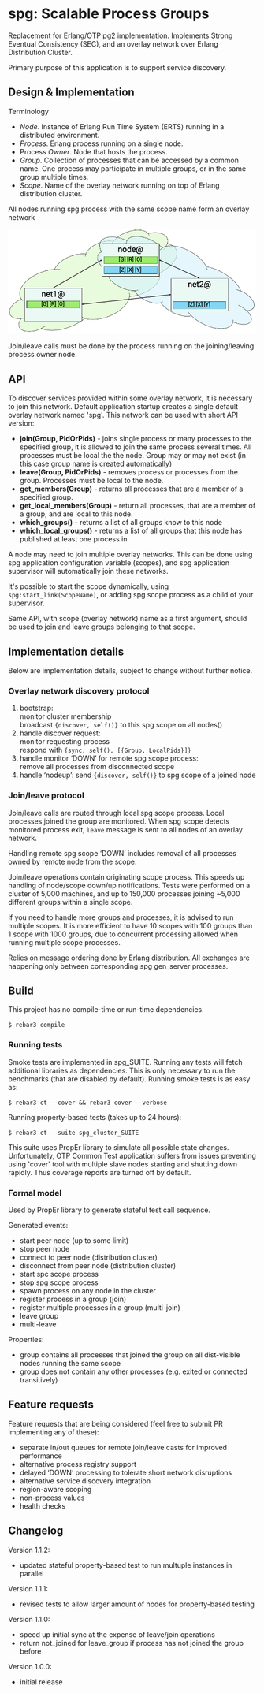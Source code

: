 spg: Scalable Process Groups
=====

Replacement for Erlang/OTP pg2 implementation. Implements Strong Eventual 
Consistency (SEC), and an overlay network over Erlang Distribution Cluster.

Primary purpose of this application is to support service discovery.

## Design & Implementation
Terminology
* *Node*. Instance of Erlang Run Time System (ERTS) running in a distributed
environment.
* *Process*. Erlang process running on a single node.
* Process *Owner*. Node that hosts the process.
* *Group*. Collection of processes that can be accessed by a common name. One
process may participate in multiple groups, or in the same group multiple
times.
* *Scope*. Name of the overlay network running on top of Erlang distribution
cluster.

All nodes running spg process with the same scope name form an overlay network

![Preview1](./doc/spg-overlay-network.png)


Join/leave calls must be done by the process running on the joining/leaving
process owner node.

## API

To discover services provided within some overlay network, it is necessary to
join this network. Default application startup creates a single default overlay
network named 'spg'. This network can be used with short API version:

 * **join(Group, PidOrPids)** - joins single process or many processes to the specified group, it is allowed to
 join the same process several times. All processes must be local the the node. Group may or may not
 exist (in this case group name is created automatically)
 * **leave(Group, PidOrPids)** - removes process or processes from the group. Processes must be local to the node.
 * **get_members(Group)** - returns all processes that are a member of a specified group.
 * **get_local_members(Group)** - return all processes, that are a member of a group, and are local to this node.
 * **which_groups()** - returns a list of all groups know to this node
 * **which_local_groups()** - returns a list of all groups that this node has published at least one process in

A node may need to join multiple overlay networks. This can be done using
spg application configuration variable (scopes), and spg application supervisor
will automatically join these networks.

It's possible to start the scope dynamically, using ```spg:start_link(ScopeName)```,
or adding spg scope process as a child of your supervisor.

Same API, with scope (overlay network) name as a first argument, should be used to join and leave groups
belonging to that scope.

## Implementation details
Below are implementation details, subject to change without further notice.

### Overlay network discovery protocol

1. bootstrap:  
   monitor cluster membership  
   broadcast ```{discover, self()}``` to this spg scope on all nodes()
2. handle discover request:  
   monitor requesting process  
   respond with ```{sync, self(), [{Group, LocalPids}]}```
3. handle monitor ‘DOWN’ for remote spg scope process:  
   remove all processes from disconnected scope
4. handle ‘nodeup’: send ```{discover, self()}``` to spg scope of a joined node

### Join/leave protocol

Join/leave calls are routed through local spg scope process.
Local processes joined the group are monitored. When spg scope detects
monitored process exit, ```leave``` message is sent to all nodes of an
overlay network.

Handling remote spg scope ‘DOWN’ includes removal of all processes 
owned by remote node from the scope.

Join/leave operations contain originating scope process. This speeds up
handling of node/scope down/up notifications. Tests were performed on a
cluster of 5,000 machines, and up to 150,000 processes joining ~5,000 different groups
within a single scope.

If you need to handle more groups and processes, it is advised to run multiple
scopes. It is more efficient to have 10 scopes with 100 groups than 1 scope with
1000 groups, due to concurrent processing allowed when running multiple scope processes.

Relies on message ordering done by Erlang distribution. All exchanges are happening only between
corresponding spg gen_server processes.


## Build
This project has no compile-time or run-time dependencies.

    $ rebar3 compile

### Running tests
Smoke tests are implemented in spg_SUITE.
Running any tests will fetch additional libraries as dependencies. This is only
necessary to run the benchmarks (that are disabled by default). Running smoke
tests is as easy as:
    
    $ rebar3 ct --cover && rebar3 cover --verbose

Running property-based tests (takes up to 24 hours):

    $ rebar3 ct --suite spg_cluster_SUITE

This suite uses PropEr library to simulate all possible state changes. 
Unfortunately, OTP Common Test application suffers from issues preventing
using 'cover' tool with multiple slave nodes starting and shutting down 
rapidly. Thus coverage reports are turned off by default.


### Formal model
Used by PropEr library to generate stateful test call sequence.

Generated events:
 * start peer node (up to some limit)
 * stop peer node
 * connect to peer node (distribution cluster)
 * disconnect from peer node (distribution cluster)
 * start spc scope process
 * stop spg scope process
 * spawn process on any node in the cluster
 * register process in a group (join)
 * register multiple processes in a group (multi-join)
 * leave group
 * multi-leave
 
Properties:
 * group contains all processes that joined the group on all dist-visible nodes running the same scope
 * group does not contain any other processes (e.g. exited or connected transitively)

## Feature requests
Feature requests that are being considered (feel free to submit PR implementing any of these):
 * separate in/out queues for remote join/leave casts for improved performance
 * alternative process registry support
 * delayed ‘DOWN’ processing to tolerate short network disruptions
 * alternative service discovery integration 
 * region-aware scoping
 * non-process values
 * health checks

## Changelog

Version 1.1.2:
 - updated stateful property-based test to run multuple instances in parallel

Version 1.1.1:
 - revised tests to allow larger amount of nodes for property-based testing

Version 1.1.0:
 - speed up initial sync at the expense of leave/join operations
 - return not_joined for leave_group if process has not joined the group before

Version 1.0.0:
 - initial release
